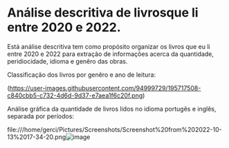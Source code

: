 # Análise descritiva de livrosque li entre 2020 e 2022.

 Está análise descritiva tem como propósito organizar os livros que eu li entre 2020 e 2022 para extração de informações acerca da quantidade, peridiocidade, idioma e genêro das obras.
 
Classificação dos livros por genêro e ano de leitura:

(https://user-images.githubusercontent.com/94999729/195717508-c840cbb5-c732-4d6d-9d37-e7aea1f6c20f.png)

Análise gráfica da quantidade de livros lidos no idioma portugês e inglês, separada por períodos:

file:///home/gerci/Pictures/Screenshots/Screenshot%20from%202022-10-13%2017-34-20.png![image](https://user-images.githubusercontent.com/94999729/195717782-a655d17b-717c-4ca9-8148-4a6664309f7c.png)
